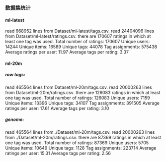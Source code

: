 ### 数据集统计

#### ml-latest

read 668952 lines from Dataset/ml-latest/tags.csv.
read 24404096 lines from Dataset/ml-latest/ratings.csv.
there are 170607 ratings in which at least one tag was used.
Total number of ratings: 170607
Unique users: 14244
Unique items: 16589
Unique tags: 44078
Tag assignments: 575438
Average ratings per user: 11.97
Average tags per rating: 3.37



#### ml-20m

##### raw tags:

read 465564 lines from Dataset/ml-20m/tags.csv.
read 20000263 lines from Dataset/ml-20m/ratings.csv.
there are 126083 ratings in which at least one tag was used.
Total number of ratings: 126083
Unique users: 7159
Unique items: 13396
Unique tags: 34107
Tag assignments: 391505
Average ratings per user: 17.61
Average tags per rating: 3.10

##### genome:

read 465564 lines from ./Dataset/ml-20m/tags.csv.
read 20000263 lines from ./Dataset/ml-20m/ratings.csv.
there are 87369 ratings in which at least one tag was used.
Total number of ratings: 87369
Unique users: 5705
Unique items: 10649
Unique tags: 1128
Tag assignments: 223714
Average ratings per user: 15.31
Average tags per rating: 2.56
